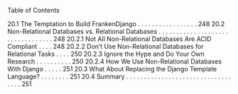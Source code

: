 Table of Contents

20.1 The Temptation to Build FrankenDjango . . . . . . . . . . . . . . . . . 248
20.2 Non-Relational Databases vs. Relational
Databases . . . . . . . . . . . . . . . . . . . . . . . . . . . . . . . . . 248
20.2.1 Not All Non-Relational Databases Are ACID Compliant . . . . 248
20.2.2 Don’t Use Non-Relational Databases for Relational Tasks . . . . 250
20.2.3 Ignore the Hype and Do Your Own Research . . . . . . . . . . 250
20.2.4 How We Use Non-Relational Databases With Django . . . . . 251
20.3 What About Replacing the Django Template Language? . . . . . . . . 251
20.4 Summary . . . . . . . . . . . . . . . . . . . . . . . . . . . . . . . . . . 251
